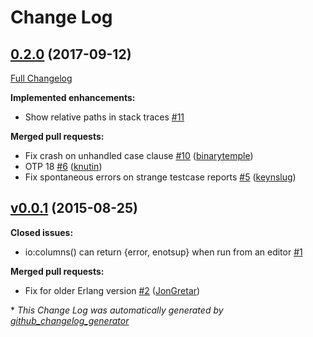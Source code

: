 # Change Log

## [0.2.0](https://github.com/eproxus/unite/tree/0.2.0) (2017-09-12)
[Full Changelog](https://github.com/eproxus/unite/compare/v0.0.1...0.2.0)

**Implemented enhancements:**

- Show relative paths in stack traces [\#11](https://github.com/eproxus/unite/issues/11)

**Merged pull requests:**

- Fix crash on unhandled case clause [\#10](https://github.com/eproxus/unite/pull/10) ([binarytemple](https://github.com/binarytemple))
- OTP 18 [\#6](https://github.com/eproxus/unite/pull/6) ([knutin](https://github.com/knutin))
- Fix spontaneous errors on strange testcase reports [\#5](https://github.com/eproxus/unite/pull/5) ([keynslug](https://github.com/keynslug))

## [v0.0.1](https://github.com/eproxus/unite/tree/v0.0.1) (2015-08-25)
**Closed issues:**

- io:columns\(\) can return {error, enotsup} when run from an editor [\#1](https://github.com/eproxus/unite/issues/1)

**Merged pull requests:**

- Fix for older Erlang version [\#2](https://github.com/eproxus/unite/pull/2) ([JonGretar](https://github.com/JonGretar))



\* *This Change Log was automatically generated by [github_changelog_generator](https://github.com/skywinder/Github-Changelog-Generator)*
